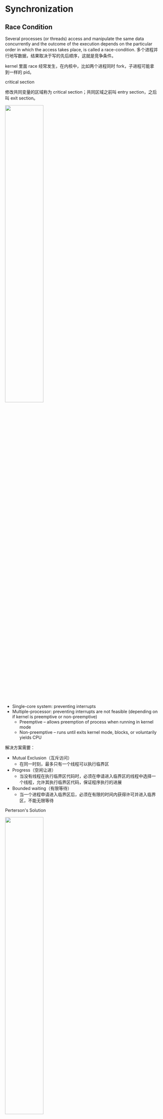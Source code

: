 # Synchronization

## Race Condition

Several processes (or threads) access and manipulate the same data concurrently and the outcome of the execution depends on the particular order in which the access takes place, is called a race-condition.
多个进程并行地写数据，结果取决于写的先后顺序，这就是竞争条件。

kernel 里面 race 经常发生，在内核中，比如两个进程同时 fork，子进程可能拿到一样的 pid。

critical section

修改共同变量的区域称为 critical section；共同区域之前叫 entry section，之后叫 exit section。

<img src="./figures/2024-10-22-15-24-33.png" width=50% />

+ Single-core system: preventing interrupts
+ Multiple-processor: preventing interrupts are not feasible (depending on if kernel is preemptive or non-preemptive)
  + Preemptive – allows preemption of process when running in kernel mode
  + Non-preemptive – runs until exits kernel mode, blocks, or voluntarily yields CPU

解决方案需要：
+ Mutual Exclusion（互斥访问）
  + 在同一时刻，最多只有一个线程可以执行临界区
+ Progress（空闲让进）
  + 当没有线程在执行临界区代码时，必须在申请进入临界区的线程中选择一个线程，允许其执行临界区代码，保证程序执行的进展
+ Bounded waiting（有限等待）
  + 当一个进程申请进入临界区后，必须在有限的时间内获得许可并进入临界区，不能无限等待

Perterson's Solution

<img src="./figures/2024-10-22-15-34-28.png" width=50% />

It assumes that LOAD and STORE are atomic,(atomic: execution cannot be interrupted)

验证上面三个条件：
+ Mutual Exclusion
  + P0 enters CS:
    + Either `flag[1]=false` or `turn=0`
    + Now prove P1 will not be able to enter CS
  + Case 1: `flag[1]=false` P1 is out CS
  + Case 2: `flag[1]=true,` `turn=1` -> P0 is looping, contradicts with P0 is in CS
  + Case 3: `flag[1]=true`, `turn=0` -> P1 is looping
+ Process requirement

<img src="./figures/2024-10-22-15-37-15.png" width=50% />

+ Bounded waiting

Whether P0 enters CS depends on P1; Whether P1 enters CS depends on P0; P0 will enter CS after one limited entry P1

Peterson’s Solution is not guaranteed to work on modern architectures.

+ Only works for two processes case
+ It assumes that LOAD and STORE are atomic
+ Instruction reorder
指令会乱序执行。

wait 和 signal 都要是 automatic 的，不能被打断。
linux 内 spinlock(mutexlock) 用的多，很多操作都是很短的对一个变量操作。

长的用 semaphore，存在 context-switch，

长短用 context-switch 来比较。

## Synchornization Examples

### Bounded-Buffer Problem

Two processes, the producer and the consumer share n buffers

+ the producer generates data, puts it into the buffer
  + the producer won’t try to add data into the buffer if it is full.
+ the consumer consumes data by removing it from the buffer.
  + the consumer won’t try to remove data from an empty buffer.

需要定义哪些变量？

+ n buffer
+ mutex initialized to 1
+ full-slots initialized to 0
+ empty-slots initialized to n
  

> 需要些几条语句，顺序也很关键

+ producer process
```c
do {
// produce an item
...
wait(empty-slots); // 往里面填之前需要拿一个 empty slot
wait(mutex); // 不能调换，调换了就带着锁 sleep，别的 producer 就进不来了
// add the item to the buffer
...
signal(mutex); 
signal(full-slots);
} while(True);
```

+ consumer process
```c
do {
    //produce an item
    ...
    wait(full-slots);   // 把 full-slots 减一
    wait(mutex);
    //remove the item to the buffer
    ...
    signal(mutex);
    signal(empty-slots);
} while (TRUE)
```

### Readers-writers problem

A data set is shared among a number of concurrent processes
+ readers: only read the data set; they do not perform any updates
+ writers: can both read and write

Problems:多个 reader 可以共享，即同时读；但只能有一个 write 访问数据（写和读也不共享）。

Solution:

+ semaphore mutex initialized to 1
+ semaphore write initialized to 1
+ integer readcount initialized to 0

+ Writer process
```c 
do {
  wait(write); // 跟所有人互斥
  // write the shared data
  signal(write);
}while (TRUE);
```

+ Reader process
```c
do {
    wait(mutex); 
    readcount++;
    if (readcount == 1) // 读跟写互斥
        wait(write);
    signal(mutex)
    //reading data
    ...
    wait(mutex);
    readcount--;
    if (readcount == 0) 
        signal(write);
    signal(mutex);
} while(TRUE);
```

mutex 是保护 readcount。第一个 reader 在等到 writer 释放以后，就把 mutex 释放，后面的 reader 由于 readcount 不为 1，所以不会再次 wait(write)，就都可以 read data。

#### Reader first
如果有 reader holds data，writer 永远拿不到锁，要等所有的 reader 结束。

#### Writer first
如果 write ready 了，他就会尽可能早地进行写操作。If reader holds data, new reader will wait for suspended writer.

上面的 solution 是 reader first。

如果一个 reader 在 read data 的过程中被 interrupt，下一个进程是一个 writer，但是这个 writer 是在 write.waiting.queue ，所以调度也调不到它。

<center><img src="./figures/2024-10-29-15-11-25.png" width=50% /></center>

> 判断一个进程能否被调度，要看在 ready queue 还是 waiting queue。

### Dining-philosophers problem

Philosophers spend their lives thinking and eating, they sit in a round table, but don’t interact with each other.

<center><img src="./figures/2024-10-29-15-11-55.png" width=50% /></center>

每次只能拿一根筷子，但是要拿到两只筷子才能吃饭。例如如果每个人都先拿自己右边的筷子，再准备拿左边的筷子，就会卡死。

Solution: only odd philosophers start left-hand first, and even philosophers start right-hand first. This does not deadlock.
